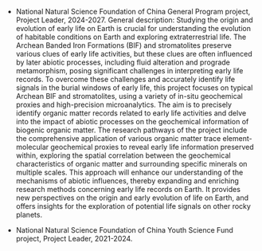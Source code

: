 
- National Natural Science Foundation of China General Program project, Project Leader, 2024-2027.
  General description: Studying the origin and evolution of early life on Earth is crucial for understanding the evolution of habitable conditions on Earth and exploring extraterrestrial life. The Archean Banded Iron Formations (BIF) and stromatolites preserve various clues of early life activities, but these clues are often influenced by later abiotic processes, including fluid alteration and prograde metamorphism, posing significant challenges in interpreting early life records. To overcome these challenges and accurately identify life signals in the burial windows of early life, this project focuses on typical Archean BIF and stromatolites, using a variety of in-situ geochemical proxies and high-precision microanalytics. The aim is to precisely identify organic matter records related to early life activities and delve into the impact of abiotic processes on the geochemical information of biogenic organic matter. The research pathways of the project include the comprehensive application of various organic matter trace element-molecular geochemical proxies to reveal early life information preserved within, exploring the spatial correlation between the geochemical characteristics of organic matter and surrounding specific minerals on multiple scales. This approach will enhance our understanding of the mechanisms of abiotic influences, thereby expanding and enriching research methods concerning early life records on Earth. It provides new perspectives on the origin and early evolution of life on Earth, and offers insights for the exploration of potential life signals on other rocky planets.

- National Natural Science Foundation of China Youth Science Fund project, Project Leader, 2021-2024.
